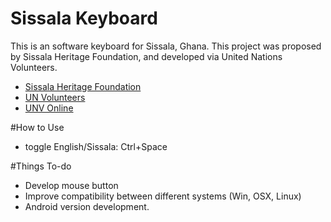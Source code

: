 # Sissala Keyboard

This is an software keyboard for Sissala, Ghana. This project was proposed by Sissala Heritage Foundation, and developed via United Nations Volunteers.

- [Sissala Heritage Foundation](http://sissalaheritage.blogspot.com)
- [UN Volunteers](http://www.unv.org)
- [UNV Online](https://www.onlinevolunteering.org)

#How to Use
- toggle English/Sissala: Ctrl+Space

#Things To-do
- Develop mouse button
- Improve compatibility between different systems (Win, OSX, Linux)
- Android version development.